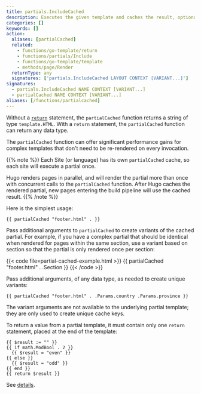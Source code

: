 ```yaml
---
title: partials.IncludeCached
description: Executes the given template and caches the result, optionally passing context. If the partial template contains a return statement, returns the given value, else returns the rendered output.
categories: []
keywords: []
action:
  aliases: [partialCached]
  related:
    - functions/go-template/return
    - functions/partials/Include
    - functions/go-template/template
    - methods/page/Render
  returnType: any
  signatures: ['partials.IncludeCached LAYOUT CONTEXT [VARIANT...]']
signatures: 
  - partials.IncludeCached NAME CONTEXT [VARIANT...]
  - partialCached NAME CONTEXT [VARIANT...]
aliases: [/functions/partialcached]
---
```


Without a [`return`] statement, the `partialCached` function returns a string of type `template.HTML`. With a `return` statement, the `partialCached` function can return any data type.

The `partialCached` function can offer significant performance gains for complex templates that don't need to be re-rendered on every invocation.

{{% note %}}
Each Site (or language) has its own `partialCached` cache, so each site will execute a partial once.

Hugo renders pages in parallel, and will render the partial more than once with concurrent calls to the `partialCached` function. After Hugo caches the rendered partial, new pages entering the build pipeline will use the cached result.
{{% /note %}}

Here is the simplest usage:

```go-html-template
{{ partialCached "footer.html" . }}
```

Pass additional arguments to `partialCached` to create variants of the cached partial. For example, if you have a complex partial that should be identical when rendered for pages within the same section, use a variant based on section so that the partial is only rendered once per section:

{{< code file=partial-cached-example.html >}}
{{ partialCached "footer.html" . .Section }}
{{< /code >}}

Pass additional arguments, of any data type, as needed to create unique variants:

```go-html-template
{{ partialCached "footer.html" . .Params.country .Params.province }}
```

The variant arguments are not available to the underlying partial template; they are only used to create unique cache keys. 

To return a value from a partial template, it must contain only one `return` statement, placed at the end of the template:

```go-html-template
{{ $result := "" }}
{{ if math.ModBool . 2 }}
  {{ $result = "even" }}
{{ else }}
  {{ $result = "odd" }}
{{ end }}
{{ return $result }}
```

See&nbsp;[details][`return`].

[`return`]: /functions/go-template/return
